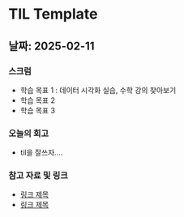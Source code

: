 # TIL Template

## 날짜: 2025-02-11

### 스크럼
- 학습 목표 1 : 데이터 시각화 실습, 수학 강의 찾아보기
- 학습 목표 2
- 학습 목표 3

### 오늘의 회고
- til을 잘쓰자....

### 참고 자료 및 링크
- [링크 제목](URL)
- [링크 제목](URL)
